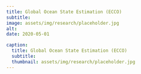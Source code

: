 ```yaml
---
title: Global Ocean State Estimation (ECCO)
subtitle: 
image: assets/img/research/placeholder.jpg
alt: 
date: 2020-05-01

caption:
  title: Global Ocean State Estimation (ECCO)
  subtitle: 
  thumbnail: assets/img/research/placeholder.jpg
---
```

